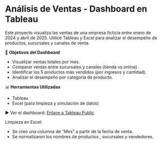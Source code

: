 # Análisis de Ventas - Dashboard en Tableau

Este proyecto visualiza las ventas de una empresa ficticia entre enero de 2024 y abril de 2025. Utilicé Tableau y Excel para analizar el desempeño de productos, sucursales y canales de venta.

🎯 **Objetivos del Dashboard**
- Visualizar ventas totales por mes.
- Comparar ventas entre sucursales y canales (tienda vs online).
- Identificar los 5 productos más vendidos (por ingresos y cantidad).
- Analizar el desempeño por categoría de producto.

📊 **Herramientas Utilizadas**
- Tableau
- Excel (para limpieza y simulación de datos)

▶️ Ver el dashboard: [Enlace a Tableau Public](https://public.tableau.com/views/AnlisisdeVentas2024-EmpresaFicticia/Dashboard1?:language=es-ES&:sid=&:redirect=auth&:display_count=n&:origin=viz_share_link)

 Limpieza en Excel:
- Se creó una columna de "Mes" a partir de la fecha de venta.
- Se normalizaron los nombres de productos , sucursales y vendedores.
